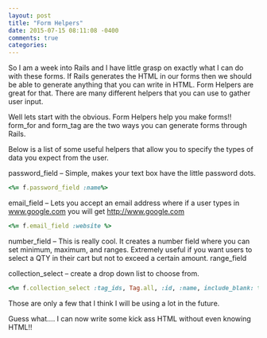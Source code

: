 ```yaml
---
layout: post
title: "Form Helpers"
date: 2015-07-15 08:11:08 -0400
comments: true
categories: 
---
```



So I am a week into Rails and I have little grasp on exactly what I can do with these forms. If Rails generates the HTML in our forms then we should be able to generate anything that you can write in HTML. Form Helpers are great for that. There are many different helpers that you can use to gather user input.

Well lets start with the obvious. Form Helpers help you make forms!!
form_for and form_tag are the two ways you can generate forms through Rails.






Below is a list of some useful helpers that allow you to specify the types of data you expect from the user.

password_field – Simple, makes your text box have the little password dots. 
``` ruby
<%= f.password_field :name%>
```
email_field – Lets you accept an email address where if a user types in www.google.com you will get http://www.google.com 
``` ruby
<%= f.email_field :website %>
```
number_field – This is really cool. It creates a number field where you can set minimum, maximum, and ranges.  Extremely useful if you want users to select a QTY in their cart but not to exceed a certain amount.
range_field


collection_select – create a drop down list to choose from.

``` ruby
<%= f.collection_select :tag_ids, Tag.all, :id, :name, include_blank: true %>
```
 

Those are only a few that I think I will be using a lot in the future.

Guess what.... I can now write some kick ass HTML without even knowing HTML!! 

<img src="http://www.quickmeme.com/img/2a/2a4ac1cee5f34a3bc2c4e501ea90810fdb90e39cb12b46b67a0d545c1058d6c3.jpg" alt="">


